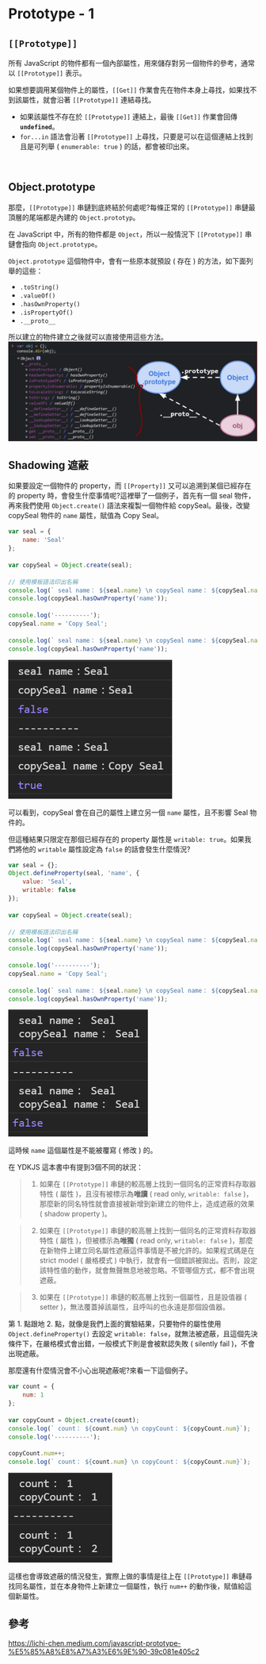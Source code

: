 # Prototype - 1
## `[[Prototype]]`
所有 JavaScript 的物件都有一個內部屬性，用來儲存對另一個物件的參考，通常以 `[[Prototype]]` 表示。

如果想要調用某個物件上的屬性，`[[Get]]` 作業會先在物件本身上尋找，如果找不到該屬性，就會沿著 `[[Prototype]]` 連結尋找。

* 如果該屬性不存在於 `[[Prototype]]` 連結上，最後 `[[Get]]` 作業會回傳 **`undefined`**。
* `for...in` 語法會沿著 `[[Prototype]]` 上尋找，只要是可以在這個連結上找到且是可列舉 ( `enumerable: true` ) 的話，都會被印出來。
<br/>

## Object.prototype
那麼，`[[Prototype]]` 串鏈到底終結於何處呢?每條正常的 `[[Prototype]]` 串鏈最頂層的尾端都是內建的 `Object.prototyp`。

在 JavaScript 中，所有的物件都是 `Object`，所以一般情況下 `[[Prototype]]` 串鏈會指向 `Object.prototype`。

`Object.prototype` 這個物件中，會有一些原本就預設 ( 存在 ) 的方法，如下面列舉的這些：
* `.toString()`
* `.valueOf()`
* `.hasOwnProperty()`
* `.isPropertyOf()`
* `.__proto__`

所以建立的物件建立之後就可以直接使用這些方法。
![](/images/prototype-1.1.png)

## Shadowing 遮蔽
如果要設定一個物件的 property，而 `[[Property]]` 又可以追溯到某個已經存在的 property 時，會發生什麼事情呢?這裡舉了一個例子，首先有一個 seal 物件，再來我們使用 `Object.create()` 語法來複製一個物件給 copySeal。最後，改變 copySeal 物件的 `name` 屬性，賦值為 Copy Seal。
```js
var seal = {
    name: 'Seal'
};

var copySeal = Object.create(seal);

// 使用模板語法印出名稱
console.log(` seal name： ${seal.name} \n copySeal name： ${copySeal.name}`);
console.log(copySeal.hasOwnProperty('name'));

console.log('----------');
copySeal.name = 'Copy Seal';

console.log(` seal name： ${seal.name} \n copySeal name： ${copySeal.name}`);
console.log(copySeal.hasOwnProperty('name'));
```
![ ](/images/prototype-1.png)

可以看到，copySeal 會在自己的屬性上建立另一個 `name` 屬性，且不影響 Seal 物件的。

但這種結果只限定在那個已經存在的 property 屬性是 `writable: true`。如果我們將他的 `writable` 屬性設定為 `false` 的話會發生什麼情況?
```js
var seal = {};
Object.defineProperty(seal, 'name', {
    value: 'Seal',
    writable: false
});

var copySeal = Object.create(seal);

// 使用模板語法印出名稱
console.log(` seal name： ${seal.name} \n copySeal name： ${copySeal.name}`);
console.log(copySeal.hasOwnProperty('name'));

console.log('----------');
copySeal.name = 'Copy Seal';

console.log(` seal name： ${seal.name} \n copySeal name： ${copySeal.name}`);
console.log(copySeal.hasOwnProperty('name'));
```
![ ](/images/prototype-2.png)

這時候 `name` 這個屬性是不能被覆寫 ( 修改 ) 的。

在 YDKJS 這本書中有提到3個不同的狀況：
> 1. 如果在 `[[Prototype]]` 串鏈的較高層上找到一個同名的正常資料存取器特性 ( 屬性 )，且沒有被標示為**唯讀** ( read only, `writable: false` )，那麼新的同名特性就會直接被新增到新建立的物件上，造成遮蔽的效果 ( shadow property )。

> 2. 如果在 `[[Prototype]]` 串鏈的較高層上找到一個同名的正常資料存取器特性 ( 屬性 )，但被標示為**唯獨** ( read only, `writable: false` )，那麼在新物件上建立同名屬性遮蔽這件事情是不被允許的。如果程式碼是在 strict model ( 嚴格模式 ) 中執行，就會有一個錯誤被拋出。否則，設定該特性值的動作，就會無聲無息地被忽略。不管哪個方式，都不會出現遮蔽。

> 3. 如果在 `[[Prototype]]` 串鏈的較高層上找到一個屬性，且是設值器 ( setter )，無法覆蓋掉該屬性，且呼叫的也永遠是那個設值器。

第 1. 點跟地 2. 點，就像是我們上面的實驗結果，只要物件的屬性使用 `Object.defineProperty()` 去設定 `writable: false`，就無法被遮蔽，且這個先決條件下，在嚴格模式會出錯，一般模式下則是會被默認失敗 ( silently fail )，不會出現遮蔽。

那麼還有什麼情況會不小心出現遮蔽呢?來看一下這個例子。
```js
var count = {
    num: 1
};

var copyCount = Object.create(count);
console.log(` count： ${count.num} \n copyCount： ${copyCount.num}`);
console.log('----------');

copyCount.num++;
console.log(` count： ${count.num} \n copyCount： ${copyCount.num}`);
```
![ ](/images/prototype-3.png)

這樣也會導致遮蔽的情況發生，實際上做的事情是往上在 `[[Prototype]]` 串鏈尋找同名屬性，並在本身物件上新建立一個屬性，執行 `num++` 的動作後，賦值給這個新屬性。


## 參考
https://lichi-chen.medium.com/javascript-prototype-%E5%85%A8%E8%A7%A3%E6%9E%90-39c081e405c2